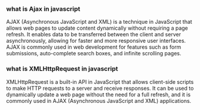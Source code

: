 ### what is Ajax in javascript
AJAX (Asynchronous JavaScript and XML) is a technique in JavaScript that allows web pages to update content dynamically without requiring a page refresh. It enables data to be transferred between the client and server asynchronously, allowing for faster and more responsive user interfaces. AJAX is commonly used in web development for features such as form submissions, auto-complete search boxes, and infinite scrolling pages.

### what is XMLHttpRequest in javascript
XMLHttpRequest is a built-in API in JavaScript that allows client-side scripts to make HTTP requests to a server and receive responses. It can be used to dynamically update a web page without the need for a full refresh, and it is commonly used in AJAX (Asynchronous JavaScript and XML) applications.

